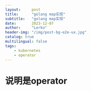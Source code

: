 ```yaml
---
layout:     post
title:      "golang map实现"
subtitle:   "golang map实现"
date:       2023-12-07
author:     "Lerko"
header-img: "/img/post-bg-e2e-ux.jpg"
catalog: true
multilingual: false
tags:
    - kubernetes
    - operator
---
```


# 说明是operator

